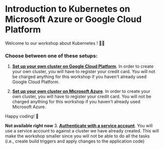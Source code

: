 # Introduction to Kubernetes on Microsoft Azure or Google Cloud Platform 

Welcome to our workshop about Kubernetes ! 👋😄

### Choose between one of these setups: 
1. [**Set up your own cluster on Google Cloud Platform**](https://linemos.github.io/kubernetes-intro/lidev-introduction-to-kubernetes-cluster).
In order to create your own cluster, you will have to register your credit card. You will not be charged anything for this workshop if you haven't already used Google Cloud Platform. 


2. [**Set up your own cluster on Microsoft Azure**](https://pingrid.github.io/nrk-kubernetes-intro/pingrid-nrk-introduction-to-kubernetes-cluster). 
In order to create your own cluster, you will have to register your credit card. You will not be charged anything for this workshop if you haven't already used Microsoft Azure. 


Happy coding! 🎉


**Not available right now** 
3. [**Authenticate with a service account**](https://linemos.github.io/kubernetes-intro/lidev-introduction-to-kubernetes-namespace).
You will use a service account to against a cluster we have already created. This will make the workshop smaller since you will not be able to do all the tasks (i.e., create build triggers and apply changes to the application code)

